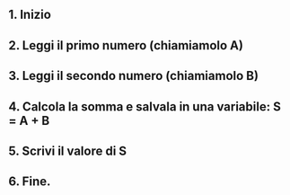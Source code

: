 ## 1.  **Inizio** <VSpace space="4"/>

<v-clicks>

## 2.  <Alert>Leggi</Alert> il primo numero (chiamiamolo A) <VSpace space="4"/>
## 3.  <Alert>Leggi</Alert> il secondo numero (chiamiamolo B) <VSpace space="4"/>
## 4.  <Alert>Calcola</Alert> la somma e salvala in una variabile: S = A + B <VSpace space="4"/>
## 5.  <Alert>Scrivi</Alert> il valore di S <VSpace space="4"/>
## 6.  **Fine**.

</v-clicks>
